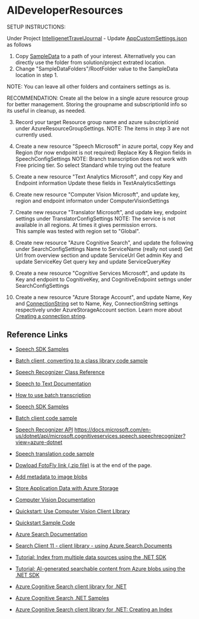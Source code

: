 # AIDeveloperResources

SETUP INSTRUCTIONS:

Under Project [IntelligenetTravelJournal](./IntelligentTravelJournal) - Update [AppCustomSettings.json](./IntelligentTravelJournal/AppCustomSettings.json) as follows

1. Copy [SampleData](./IntelligentTravelJournal/SampleData) to a path of your interest. Alternatively you can directly use the folder from solution/project extrated location.
2. Change "SampleDataFolders"/RootFolder value to the SampleData location in step 1.

NOTE: You can leave all other folders and containers settings as is.

RECOMMENDATION: Create all the below in a single azure resource group for better management.
Storing the groupname and subscriptionId info so its useful in cleanup, as needed.

3. Record your target Resource group name and azure subscriptionid under AzureResourceGroupSettings.
   NOTE: The items in step 3 are not currently used.

4. Create a new resource "Speech Microsoft" in azure portal, copy Key and Region (for now endpoint is not required)
   Replace Key & Region fields in SpeechConfigSettings
   NOTE: Branch transcription does not work with Free pricing tier. So select Standard while trying out the feature

5. Create a new resource "Text Analytics Microsoft", and copy Key and Endpoint information
   Update these fields in TextAnalyticsSettings

6. Create new resource "Computer Vision Microsoft", and
   update key, region and endpoint informaton under ComputerVisionSettings

7. Create new resource "Translator Microsoft", and
   update key, endpoint settings under TranslatorConfigSettings
   NOTE: The service is not available in all regions. At times it gives permission errors.  
   This sample was tested with region set to "Global".

8. Create new resource "Azure Cognitive Search", and
   update the following under SearchConfigSettings
   Name to ServiceName (really not used)
   Get Url from overview section and update ServiceUrl
   Get admin Key and update ServiceKey
   Get query key and update ServiceQueryKey

9. Create a new resource "Cognitive Services Microsoft", and update
   its Key and endpoint to CognitiveKey, and CognitiveEndpoint settngs under SearchConfigSettings

10. Create a new resource "Azure Storage Account", and update
    Name, Key and [ConnectionString](https://docs.microsoft.com/azure/storage/common/storage-configure-connection-string?WT.mc_id=aiml-13155-ayyonet#configure-a-connection-string-for-an-azure-storage-account) set to Name, Key, ConnectionString settings respectively under
    AzureStorageAccount section. Learn more about [Creating a connection string](https://docs.microsoft.com/azure/storage/common/storage-configure-connection-string?WT.mc_id=aiml-13155-ayyonet#configure-a-connection-string-for-an-azure-storage-account).

## Reference Links

-   [Speech SDK Samples](https://github.com/Azure-Samples/cognitive-services-speech-sdk?WT.mc_id=aiml-13155-ayyonet)
-   [Batch client, converting to a class library code sample](https://github.com/Azure-Samples/cognitive-services-speech-sdk/tree/master/samples/batch/csharp/batchclient?WT.mc_id=aiml-13155-ayyonet)
-   [Speech Recognizer Class Reference](https://docs.microsoft.com/dotnet/api/microsoft.cognitiveservices.speech.speechrecognizer?view=azure-dotnet&WT.mc_id=aiml-13155-ayyonet)
-   [Speech to Text Documentation](https://docs.microsoft.com/azure/cognitive-services/speech-service/index-speech-to-text?WT.mc_id=aiml-13155-ayyonet)
-   [How to use batch transcription](https://docs.microsoft.com/azure/cognitive-services/speech-service/batch-transcription?WT.mc_id=aiml-13155-ayyonet)
-   [Speech SDK Samples](https://github.com/Azure-Samples/cognitive-services-speech-sdk?WT.mc_id=aiml-13155-ayyonet)
-   [Batch client code sample](https://github.com/Azure-Samples/cognitive-services-speech-sdk/tree/master/samples/batch/csharp/batchclient?WT.mc_id=aiml-13155-ayyonet)
-   [Speech Recognizer API](https://docs.microsoft.com/dotnet/api/microsoft.cognitiveservices.speech.speechrecognizer?view=azure-dotnet&WT.mc_id=aiml-13155-ayyonet)
    https://docs.microsoft.com/en-us/dotnet/api/microsoft.cognitiveservices.speech.speechrecognizer?view=azure-dotnet
-   [Speech translation code sample](https://github.com/Azure-Samples/cognitive-services-speech-sdk/blob/master/quickstart/csharp/dotnet/translate-speech-to-text/helloworld/Program.cs?WT.mc_id=aiml-13155-ayyonet)

-   [Dowload FotoFly link (.zip file)](http://www.java2s.com/Open-Source/CSharp_Free_Code/Windows_Presentation_Foundation_Library/Download_Fotofly_Photo_Metadata_Library.htm) is at the end of the page.
-   [Add metadata to image blobs](https://docs.microsoft.com/azure/cognitive-services/computer-vision/tutorials/storage-lab-tutorial?WT.mc_id=aiml-13155-ayyonet)
-   [Store Application Data with Azure Storage](https://docs.microsoft.com/learn/modules/store-app-data-with-azure-blob-storage/?WT.mc_id=aiml-13155-ayyonet)
-   [Computer Vision Documentation](https://docs.microsoft.com/azure/cognitive-services/computer-vision/?WT.mc_id=aiml-13155-ayyonet)
-   [Quickstart: Use Computer Vision Client LIbrary](https://docs.microsoft.com/azure/cognitive-services/computer-vision/quickstarts-sdk/client-library?tabs=visual-studio&pivots=programming-language-csharp&WT.mc_id=aiml-13155-ayyonet)
-   [Quickstart Sample Code](https://github.com/Azure-Samples/cognitive-services-quickstart-code/blob/master/dotnet/ComputerVision/ComputerVisionQuickstart.cs?WT.mc_id=aiml-13155-ayyonet)
-   [Azure Search Documentation](https://docs.microsoft.com/azure/search/?WT.mc_id=aiml-13155-ayyonet)
-   [Search Client 11 - client library - using Azure.Search.Documents](https://docs.microsoft.com/dotnet/api/overview/azure/search.documents-readme?WT.mc_id=aiml-13155-ayyonet)
-   [Tutorial: Index from multiple data sources using the .NET SDK](https://docs.microsoft.com/azure/search/tutorial-multiple-data-sources?WT.mc_id=aiml-13155-ayyonet)
-   [Tutorial: AI-generated searchable content from Azure blobs using the .NET SDK](https://docs.microsoft.com/azure/search/cognitive-search-tutorial-blob-dotnet?WT.mc_id=aiml-13155-ayyonet)
-   [Azure Cognitive Search client library for .NET](https://github.com/Azure/azure-sdk-for-net/tree/master/sdk/search/Azure.Search.Documents?WT.mc_id=aiml-13155-ayyonet)
-   [Azure Cognitive Search .NET Samples](https://github.com/Azure-Samples/azure-search-dotnet-samples?WT.mc_id=aiml-13155-ayyonet)
-   [Azure Cognitive Search client library for .NET: Creating an Index](https://github.com/Azure/azure-sdk-for-net/tree/master/sdk/search/Azure.Search.Documents?WT.mc_id=aiml-13155-ayyonet#creating-an-index)
